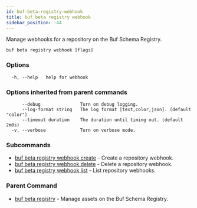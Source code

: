 ```yaml
---
id: buf-beta-registry-webhook
title: buf beta registry webhook
sidebar_position: -44
---
```

Manage webhooks for a repository on the Buf Schema Registry.

```
buf beta registry webhook [flags]
```

### Options

```
  -h, --help   help for webhook
```

### Options inherited from parent commands

```
      --debug               Turn on debug logging.
      --log-format string   The log format [text,color,json]. (default "color")
      --timeout duration    The duration until timing out. (default 2m0s)
  -v, --verbose             Turn on verbose mode.
```

### Subcommands

* [buf beta registry webhook create](buf-beta-registry-webhook-create.md)	 - Create a repository webhook.
* [buf beta registry webhook delete](buf-beta-registry-webhook-delete.md)	 - Delete a repository webhook.
* [buf beta registry webhook list](buf-beta-registry-webhook-list.md)	 - List repository webhooks.

### Parent Command

* [buf beta registry](buf-beta-registry.md)	 - Manage assets on the Buf Schema Registry.

